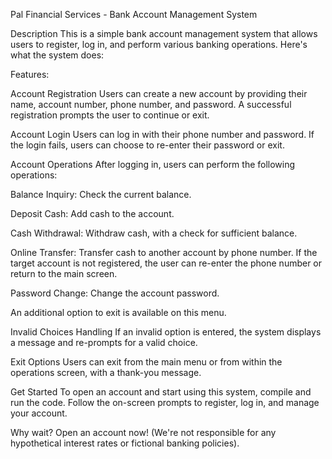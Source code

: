 Pal Financial Services - Bank Account Management System


Description
This is a simple bank account management system that allows users to register, log in, and perform various banking operations. Here's what the system does:

Features:

Account Registration
Users can create a new account by providing their name, account number, phone number, and password.
A successful registration prompts the user to continue or exit.

Account Login
Users can log in with their phone number and password.
If the login fails, users can choose to re-enter their password or exit.

Account Operations
After logging in, users can perform the following operations:

Balance Inquiry: Check the current balance.

Deposit Cash: Add cash to the account.

Cash Withdrawal: Withdraw cash, with a check for sufficient balance.

Online Transfer: Transfer cash to another account by phone number. If the target account is not registered, the user can re-enter the phone number or return to the main screen.

Password Change: Change the account password.

An additional option to exit is available on this menu.

Invalid Choices Handling
If an invalid option is entered, the system displays a message and re-prompts for a valid choice.

Exit Options
Users can exit from the main menu or from within the operations screen, with a thank-you message.

Get Started
To open an account and start using this system, compile and run the code. Follow the on-screen prompts to register, log in, and manage your account.

Why wait?
Open an account now! (We're not responsible for any hypothetical interest rates or fictional banking policies).